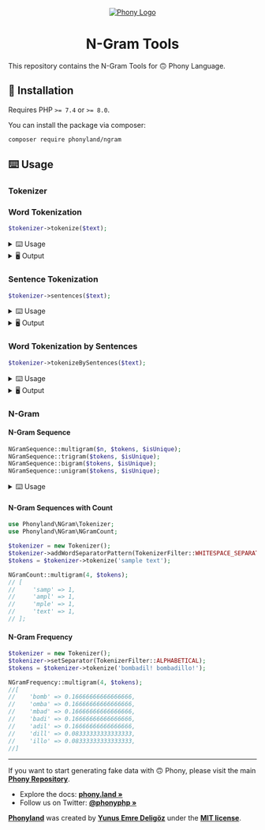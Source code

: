 <div align="center">

[![Phony Logo](https://raw.githubusercontent.com/phonyland/artwork/master/logo.png)](https://github.com/phonyland)

</div>

<div align="center">

# N-Gram Tools

</div>

This repository contains the N-Gram Tools for 🙃 Phony Language.

## 🚀 Installation

Requires PHP `>= 7.4` or `>= 8.0`.

You can install the package via composer:

```console
composer require phonyland/ngram
```

## ⌨️ Usage

### Tokenizer

### Word Tokenization

```php
$tokenizer->tokenize($text);
```

<details>
  <summary>⌨️ Usage</summary>

```php
use Phonyland\NGram\Tokenizer;
use Phonyland\NGram\TokenizerFilter;

$tokenizer = new Tokenizer();
$tokenizer
  ->addWordSeparatorPattern(';')
  ->addWordSeparatorPattern('\s')
  ->addWordFilterRule(TokenizerFilter::NO_SYMBOLS);

$text = 'sample   text;sample;text';

$tokenizer->tokenize($text);
```

</details>

<details>
    <summary>🖥 Output</summary>

```php
[
    "sample",
    "text",
    "sample",
    "text",
];
```

</details>

### Sentence Tokenization

```php
$tokenizer->sentences($text);
```

<details>
  <summary>⌨️ Usage</summary>

```php
use Phonyland\NGram\Tokenizer;

$tokenizer = new Tokenizer();
$tokenizer
  ->addSentenceSeparatorPattern('.')
  ->addSentenceSeparatorPattern('!')
  ->addSentenceSeparatorPattern('?');

$text = 'Sample Sentence. Sample Sentence! Sample Sentence? Sample Sentence no. 4?! Sample sample sentence... End';

$tokenizer->sentences($text);
```

</details>

<details>
    <summary>🖥 Output</summary>

```php
[
    "Sample Sentence.",
    "Sample Sentence!",
    "Sample Sentence?",
    "Sample Sentence no.",
    "4?!",
    "Sample sample sentence...",
    "End",
];
```

</details>

### Word Tokenization by Sentences

```php
$tokenizer->tokenizeBySentences($text);
```

<details>
  <summary>⌨️ Usage</summary>

```php
use Phonyland\NGram\Tokenizer;
use Phonyland\NGram\TokenizerFilter;

$tokenizer = new Tokenizer();
$tokenizer
  ->addSentenceSeparatorPattern('.')
  ->addSentenceSeparatorPattern('!')
  ->addSentenceSeparatorPattern('?')
  ->addWordFilterRule(TokenizerFilter::NO_SYMBOLS)
  ->addWordSeparatorPattern(TokenizerFilter::WHITESPACE_SEPARATOR);

$text = 'Sample Sentence. Sample Sentence! Sample Sentence? Sample Sentence no. 4?! Sample sample sentence... End';

$tokenizer->tokenizeBySentences($text);
```

</details>

<details>
    <summary>🖥 Output</summary>

```php
[
    ["Sample", "Sentence"],
    ["Sample", "Sentence"],
    ["Sample", "Sentence"],
    ["Sample", "Sentence", "no"],
    ["Sample", "sample", "sentence"],
    ["End"],
];
```

</details>

### N-Gram

#### N-Gram Sequence

```php
NGramSequence::multigram($n, $tokens, $isUnique);
NGramSequence::trigram($tokens, $isUnique);
NGramSequence::bigram($tokens, $isUnique);
NGramSequence::unigram($tokens, $isUnique);
```

<details>
    <summary>⌨️ Usage</summary>

```php
use Phonyland\NGram\Tokenizer;
use Phonyland\NGram\NGramSequence;

$tokenizer = new Tokenizer();
$tokenizer->addWordSeparatorPattern(TokenizerFilter::WHITESPACE_SEPARATOR);
$tokens = $tokenizer->tokenize('sample text');

NGramSequence::multigram(4, $tokens);
// ['samp', 'ampl', 'mple', 'text'];

// Generate Unique N-Grams 
NGramSequence::unigram($tokens, true);
// ['s', 'a', 'm', 'p', 'l', 'e', 't', 'x'];
```

</details>

#### N-Gram Sequences with Count

```php
use Phonyland\NGram\Tokenizer;
use Phonyland\NGram\NGramCount;

$tokenizer = new Tokenizer();
$tokenizer->addWordSeparatorPattern(TokenizerFilter::WHITESPACE_SEPARATOR);
$tokens = $tokenizer->tokenize('sample text');

NGramCount::multigram(4, $tokens);
// [
//     'samp' => 1,
//     'ampl' => 1,
//     'mple' => 1,
//     'text' => 1,
// ];
```

#### N-Gram Frequency

```php
$tokenizer = new Tokenizer();
$tokenizer->setSeparator(TokenizerFilter::ALPHABETICAL);
$tokens = $tokenizer->tokenize('bombadil! bombadillo!');

NGramFrequency::multigram(4, $tokens);
//[
//    'bomb' => 0.16666666666666666,
//    'omba' => 0.16666666666666666,
//    'mbad' => 0.16666666666666666,
//    'badi' => 0.16666666666666666,
//    'adil' => 0.16666666666666666,
//    'dill' => 0.08333333333333333,
//    'illo' => 0.08333333333333333,
//]
```

---

If you want to start generating fake data with 🙃 Phony, please visit the main **[Phony Repository](https://github.com/phonyland/phony)**.

- Explore the docs: **[phony.land »](https://phony.land/)**
- Follow us on Twitter: **[@phonyphp »](https://twitter.com/phonyphp)**

**[Phonyland](https://github.com/phonyland)** was created by **[Yunus Emre Deligöz](https://twitter.com/yedeligoez)** under the **[MIT license](https://opensource.org/licenses/MIT)**.

